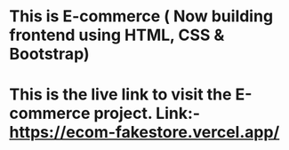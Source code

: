 # This is E-commerce ( Now building frontend using HTML, CSS & Bootstrap)

# This is the live link to visit the E-commerce project. Link:- https://ecom-fakestore.vercel.app/
